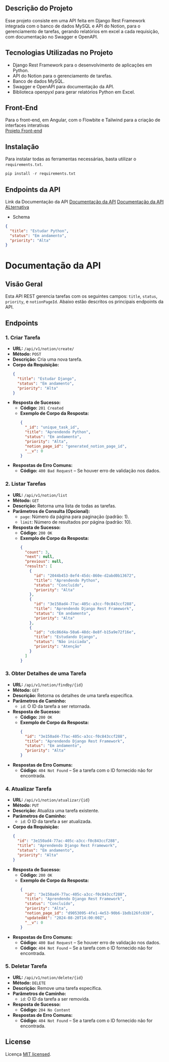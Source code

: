## Descrição do Projeto

Esse projeto consiste em uma API feita em Django Rest Framework integrada com o banco de dados MySQL e API do Notion, para o gerenciamento de tarefas, gerando relatórios em excel a cada requisição, com documentação no Swagger e OpenAPI.

## Tecnologias Utilizadas no Projeto

- Django Rest Framework para o desenvolvimento de aplicações em Python.
- API do Notion para o gerenciamento de tarefas.
- Banco de dados MySQL.
- Swagger e OpenAPI para documentação da API.
- Biblioteca openpyxl para gerar relatórios Python em Excel.

## Front-End

Para o front-end, em Angular, com o Flowbite e Tailwind para a criação de interfaces interativas
<br>
[Projeto Front-end](https://github.com/RobsonFe/notion-front)

## **Instalação**

Para instalar todas as ferramentas necessárias, basta utilizar o `requirements.txt`.

```python
pip install -r requirements.txt
```

## Endpoints da API

Link da Documentação da API
[Documentação da API](http://127.0.0.1:8000/docs/)
[Documentação da API ALternativa](http://127.0.0.1:8000/redoc/)

- Schema

```json
{
  "title": "Estudar Python",
  "status": "Em andamento",
  "priority": "Alta"
}
```

# Documentação da API

## Visão Geral

Esta API REST gerencia tarefas com os seguintes campos: `title`, `status`, `priority`, e `notionPageId`. Abaixo estão descritos os principais endpoints da API.

## Endpoints

### 1. **Criar Tarefa**

- **URL:** `/api/v1/notion/create/`
- **Método:** `POST`
- **Descrição:** Cria uma nova tarefa.
- **Corpo da Requisição:**
  ```json
  {
    "title": "Estudar Django",
    "status": "Em andamento",
    "priority": "Alta"
  }
  ```
- **Resposta de Sucesso:**
  - **Código:** `201 Created`
  - **Exemplo de Corpo da Resposta:**
    ```json
    {
      "_id": "unique_task_id",
      "title": "Aprendendo Python",
      "status": "Em andamento",
      "priority": "Alta",
      "notion_page_id": "generated_notion_page_id",
      "__v": 0
    }
    ```
- **Respostas de Erro Comuns:**
  - **Código:** `400 Bad Request` – Se houver erro de validação nos dados.

### 2. **Listar Tarefas**

- **URL:** `/api/v1/notion/list`
- **Método:** `GET`
- **Descrição:** Retorna uma lista de todas as tarefas.
- **Parâmetros de Consulta (Opcional):**
  - `page`: Número da página para paginação (padrão: 1).
  - `limit`: Número de resultados por página (padrão: 10).
- **Resposta de Sucesso:**
  - **Código:** `200 OK`
  - **Exemplo de Corpo da Resposta:**
    ```json
    {
      "count": 3,
      "next": null,
      "previous": null,
      "results": [
        {
          "id": "2044b453-8ef4-45dc-860e-d2abd0b13672",
          "title": "Aprendendo Python",
          "status": "Concluído",
          "priority": "Alta"
        },
        {
          "id": "3e150ad4-77ac-405c-a3cc-f0c843ccf288",
          "title": "Aprendendo Django Rest Framework",
          "status": "Em andamento",
          "priority": "Alta"
        },
        {
          "id": "c6c86d4a-50a6-48dc-8e8f-b15a9e72f16e",
          "title": "Estudando Django",
          "status": "Não iniciada",
          "priority": "Atenção"
        }
      ]
    }
    ```

### 3. **Obter Detalhes de uma Tarefa**

- **URL:** `/api/v1/notion/findby/{id}`
- **Método:** `GET`
- **Descrição:** Retorna os detalhes de uma tarefa específica.
- **Parâmetros de Caminho:**
  - `id`: O ID da tarefa a ser retornada.
- **Resposta de Sucesso:**
  - **Código:** `200 OK`
  - **Exemplo de Corpo da Resposta:**
    ```json
    {
      "id": "3e150ad4-77ac-405c-a3cc-f0c843ccf288",
      "title": "Aprendendo Django Rest Framework",
      "status": "Em andamento",
      "priority": "Alta"
    }
    ```
- **Respostas de Erro Comuns:**
  - **Código:** `404 Not Found` – Se a tarefa com o ID fornecido não for encontrada.

### 4. **Atualizar Tarefa**

- **URL:** `/api/v1/notion/atualizar/{id}`
- **Método:** `PUT`
- **Descrição:** Atualiza uma tarefa existente.
- **Parâmetros de Caminho:**
  - `id`: O ID da tarefa a ser atualizada.
- **Corpo da Requisição:**
  ```json
  {
    "id": "3e150ad4-77ac-405c-a3cc-f0c843ccf288",
    "title": "Aprendendo Django Rest Framework",
    "status": "Em andamento",
    "priority": "Alta"
  }
  ```
- **Resposta de Sucesso:**
  - **Código:** `200 OK`
  - **Exemplo de Corpo da Resposta:**
    ```json
    {
      "id": "3e150ad4-77ac-405c-a3cc-f0c843ccf288",
      "title": "Aprendendo Django Rest Framework",
      "status": "Concluído",
      "priority": "Alta",
      "notion_page_id": "d9053095-4fe1-4e53-90b6-1bdb126fc838",
      "updatedAt": "2024-08-20T14:00:00Z",
      "__v": 0
    }
    ```
- **Respostas de Erro Comuns:**
  - **Código:** `400 Bad Request` – Se houver erro de validação nos dados.
  - **Código:** `404 Not Found` – Se a tarefa com o ID fornecido não for encontrada.

### 5. **Deletar Tarefa**

- **URL:** `/api/v1/notion/delete/{id}`
- **Método:** `DELETE`
- **Descrição:** Remove uma tarefa específica.
- **Parâmetros de Caminho:**
  - `id`: O ID da tarefa a ser removida.
- **Resposta de Sucesso:**
  - **Código:** `204 No Content`
- **Respostas de Erro Comuns:**
  - **Código:** `404 Not Found` – Se a tarefa com o ID fornecido não for encontrada.

## License

Licença [MIT licensed](LICENSE).
